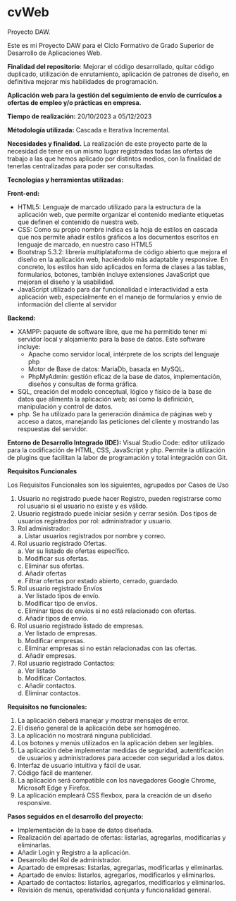 # cvWeb
Proyecto DAW.

Este es mi Proyecto DAW para el Ciclo Formativo de Grado Superior de Desarrollo de Aplicaciones Web.

**Finalidad del repositorio**: Mejorar el código desarrollado, quitar código duplicado, utilización de enrutamiento, aplicación de patrones de diseño, en definitiva mejorar mis habilidades de programación.

**Aplicación web para la gestión del seguimiento de envío de currículos a ofertas de empleo y/o prácticas en empresa.**

**Tiempo de realización:** 20/10/2023 a 05/12/2023

**Métodología utilizada:** Cascada e Iterativa Incremental.

**Necesidades y finalidad.**
La realización de este proyecto parte de la necesidad de tener en un mismo lugar registradas todas las ofertas de trabajo a las que hemos aplicado por distintos medios, con la finalidad de tenerlas centralizadas para poder ser consultadas.

**Tecnologías y herramientas utilizadas:**

**Front-end:**

* HTML5: Lenguaje de marcado utilizado para la estructura de la aplicación web, que permite organizar el contenido mediante etiquetas que definen el contenido de nuestra web.
* CSS: Como su propio nombre indica es la hoja de estilos en cascada que nos permite añadir estilos gráficos a los documentos escritos en lenguaje de marcado, en nuestro caso HTML5
* Bootstrap 5.3.2: librería multiplataforma de código abierto que mejora el diseño en la aplicación web, haciéndolo más adaptable y responsive. En concreto, los estilos han sido aplicados en forma de clases a las tablas, formularios, botones, también incluye extensiones JavaScript que mejoran el diseño y la usabilidad.
* JavaScript utilizado para dar funcionalidad e interactividad a esta aplicación web, especialmente en el manejo de formularios y envío de información del cliente al servidor

**Backend:**
* XAMPP: paquete de software libre, que me ha permitido tener mi servidor local y alojamiento para la base de datos. Este software incluye:
  *	Apache como servidor local, intérprete de los scripts del lenguaje php
  *	Motor de Base de datos: MariaDb, basada en MySQL.
  *	PhpMyAdmin: gestión eficaz de la base de datos, implementación, diseños y consultas de forma gráfica.
* SQL, creación del modelo conceptual, lógico y físico de la base de datos que alimenta la aplicación web; así como la definición, manipulación y control de datos. 
* php. Se ha utilizado para la generación dinámica de páginas web y acceso a datos, manejando las peticiones del cliente y mostrando las respuestas del servidor. 

**Entorno de Desarrollo Integrado (IDE):**
Visual Studio Code: editor utilizado para la codificación de HTML, CSS, JavaScript y php. Permite la utilización de plugins que facilitan la labor de programación y total integración con Git.

**Requisitos Funcionales**

Los Requisitos Funcionales son los siguientes, agrupados por Casos de Uso
1.	Usuario no registrado puede hacer Registro, pueden registrarse como rol usuario si el usuario no existe y es válido.
2.	Usuario registrado puede iniciar sesión y cerrar sesión. Dos tipos de usuarios registrados por rol: administrador y usuario.
3.	 Rol administrador:  
 a.	Listar usuarios registrados por nombre y correo.  
4.	Rol usuario registrado Ofertas.   
 a.	Ver su listado de ofertas específico.   
 b.	Modificar sus ofertas.   
 c.	Eliminar sus ofertas.   
 d.	Añadir ofertas  
 e.	Filtrar ofertas por estado abierto, cerrado, guardado.   
5.	Rol usuario registrado Envíos  
 a.	Ver listado tipos de envío.  
 b.	Modificar tipo de envíos.  
 c.	Eliminar tipos de envíos si no está relacionado con ofertas.  
 d.	Añadir tipos de envío.  
6.	Rol usuario registrado listado de empresas.  
 a.	Ver listado de empresas.   
 b.	Modificar empresas.   
 c.	Eliminar empresas si no están relacionadas con las ofertas.  
 d.	Añadir empresas.   
7.	Rol usuario registrado Contactos:  
 a.	Ver listado  
 b.	Modificar Contactos.  
 c.	Añadir contactos.  
 d.	Eliminar contactos.  

**Requisitos no funcionales:**

1.	La aplicación deberá manejar y mostrar mensajes de error. 
2.	El diseño general de la aplicación debe ser homogéneo.
3.	La aplicación no mostrará ninguna publicidad.
4.	Los botones y menús utilizados en la aplicación deben ser legibles.
5.	La aplicación debe implementar medidas de seguridad, autentificación de usuarios y administradores para acceder con seguridad a los datos.
6.	Interfaz de usuario intuitiva y fácil de usar.
7.	Código fácil de mantener. 
8.	La aplicación será compatible con los navegadores Google Chrome, Microsoft Edge y Firefox. 
9.	La aplicación empleará CSS flexbox, para la creación de un diseño responsive.

**Pasos seguidos en el desarrollo del proyecto:** 

* Implementación de la base de datos diseñada.
* Realización del apartado de ofertas: listarlas, agregarlas, modificarlas y eliminarlas.
* Añadir Login y Registro a la aplicación.
* Desarrollo del Rol de administrador.
* Apartado de empresas: listarlas, agregarlas, modificarlas y eliminarlas.
* Apartado de envíos: listarlos, agregarlos, modificarlos y eliminarlos.
* Apartado de contactos: listarlos, agregarlos, modificarlos y eliminarlos.
* Revisión de menús, operatividad conjunta y funcionalidad general.

 

